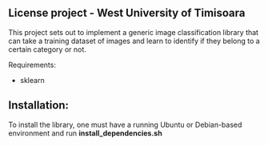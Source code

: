 ## License project - West University of Timisoara

This project sets out to implement a generic image classification library that can take a training dataset of images and learn to identify if they belong to a certain category or not.

Requirements:

- sklearn


## Installation:

To install the library, one must have a running Ubuntu or Debian-based environment and run __install_dependencies.sh__